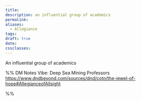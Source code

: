 ```yaml
---
title: 
description: an influential group of academics
permalink: 
aliases:
  - Allegiance
tags: 
draft: true
date: 
cssclasses:
---
```

An influential group of academics

%% DM Notes
Vibe: Deep Sea Mining Professors
https://www.dndbeyond.com/sources/dnd/cotn/the-jewel-of-hope#AllegianceofAllsight 


%%
